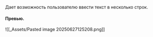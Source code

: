 Дает возможность пользователю ввести текст в несколько строк.
#### Превью.
![[_Assets/Pasted image 20250627125208.png]]